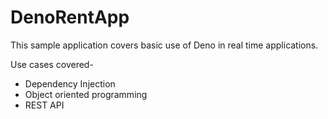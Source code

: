 # DenoRentApp
This sample application covers basic use of Deno in real time applications.

Use cases covered-

- Dependency Injection
- Object oriented programming
- REST API
